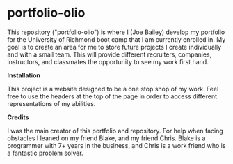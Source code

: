 # portfolio-olio
This repository ("portfolio-olio") is where I (Joe Bailey) develop my portfolio for the University of Richmond boot camp that I am currently enrolled in. My goal is to create an area for me to store future projects I create individually and with a small team. This will provide different recruiters, companies, instructors, and classmates the opportunity to see my work first hand. 

<b>Installation</b> 

This project is a website designed to be a one stop shop of my work. Feel free to use the headers at the top of the page in order to access different representations of my abilities. 

<b>Credits</b> 

I was the main creator of this portfolio and repository. For help when facing obstacles I leaned on my friend Blake, and my friend Chris. Blake is a programmer with 7+ years in the business, and Chris is a work friend who is a fantastic problem solver. 

